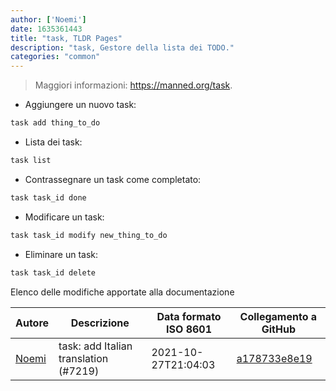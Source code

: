 ```yaml
---
author: ['Noemi']
date: 1635361443
title: "task, TLDR Pages"
description: "task, Gestore della lista dei TODO."
categories: "common"
---
```

> Maggiori informazioni: <https://manned.org/task>.

- Aggiungere un nuovo task:

```bash
task add thing_to_do
```

- Lista dei task:

```bash
task list
```

- Contrassegnare un task come completato:

```bash
task task_id done
```

- Modificare un task:

```bash
task task_id modify new_thing_to_do
```

- Eliminare un task:

```bash
task task_id delete
```
Elenco delle modifiche apportate alla documentazione


Autore | Descrizione | Data formato ISO 8601 | Collegamento a GitHub
------|-----|-----|-----
[Noemi](mailto:33022202+noemi3@users.noreply.github.com) | task: add Italian translation (#7219) | 2021-10-27T21:04:03 | [a178733e8e19](https://github.com/tldr-pages/tldr/commit/a178733e8e19d07f54d90abdea24e4f79676169d)


